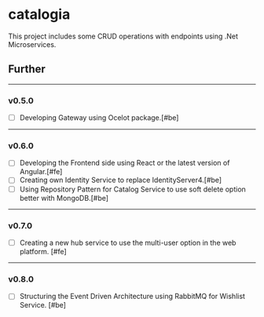 # catalogia

This project includes some CRUD operations with endpoints using .Net Microservices.

## Further

---

### v0.5.0
- [ ] Developing Gateway using Ocelot package.[#be]

---

### v0.6.0
- [ ] Developing the Frontend side using React or the latest version of Angular.[#fe] 
- [ ] Creating own Identity Service to replace IdentityServer4.[#be]
- [ ] Using Repository Pattern for Catalog Service to use soft delete option better with MongoDB.[#be]

---

### v0.7.0
- [ ] Creating a new hub service to use the multi-user option in the web platform. [#fe]


---

### v0.8.0
- [ ] Structuring the Event Driven Architecture using RabbitMQ for Wishlist Service. [#be]
